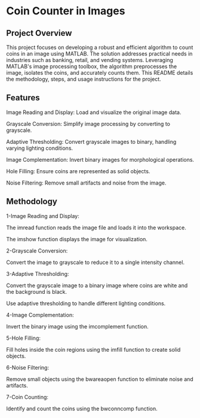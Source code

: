 
# Coin Counter in Images





## Project Overview
This project focuses on developing a robust and efficient algorithm to count coins in an image using MATLAB. The solution addresses practical needs in industries such as banking, retail, and vending systems. Leveraging MATLAB's image processing toolbox, the algorithm preprocesses the image, isolates the coins, and accurately counts them. This README details the methodology, steps, and usage instructions for the project.

## Features
Image Reading and Display: Load and visualize the original image data.

Grayscale Conversion: Simplify image processing by converting to grayscale.

Adaptive Thresholding: Convert grayscale images to binary, handling varying lighting conditions.

Image Complementation: Invert binary images for morphological operations.

Hole Filling: Ensure coins are represented as solid objects.

Noise Filtering: Remove small artifacts and noise from the image.


## Methodology
1-Image Reading and Display:

The imread function reads the image file and loads it into the workspace.

The imshow function displays the image for visualization.

2-Grayscale Conversion:

Convert the image to grayscale to reduce it to a single intensity channel.

3-Adaptive Thresholding:

Convert the grayscale image to a binary image where coins are white and the background is black.

Use adaptive thresholding to handle different lighting conditions.

4-Image Complementation:

Invert the binary image using the imcomplement function.

5-Hole Filling:

Fill holes inside the coin regions using the imfill function to create solid objects.

6-Noise Filtering:

Remove small objects using the bwareaopen function to eliminate noise and artifacts.

7-Coin Counting:

Identify and count the coins using the bwconncomp function.
